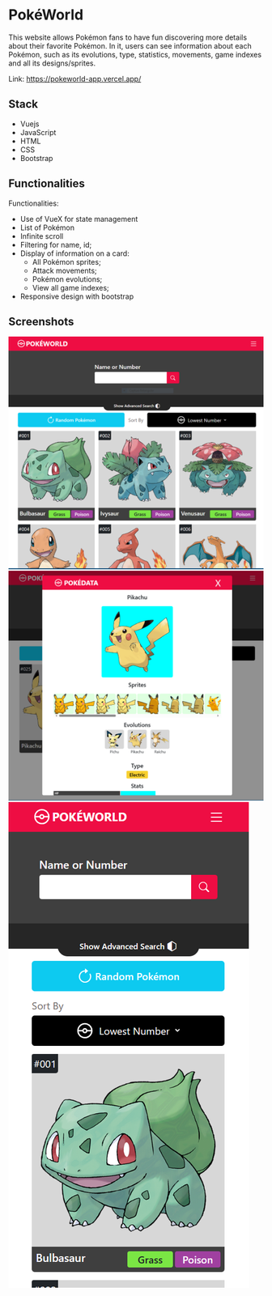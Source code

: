# PokéWorld

This website allows Pokémon fans to have fun discovering more details about their favorite Pokémon. In it, users can see information about each Pokémon, such as its evolutions, type, statistics, movements, game indexes and all its designs/sprites.

Link: https://pokeworld-app.vercel.app/

## Stack

- Vuejs
- JavaScript
- HTML
- CSS
- Bootstrap

## Functionalities
Functionalities:

- Use of VueX for state management
- List of Pokémon
- Infinite scroll
- Filtering for name, id;
- Display of information on a card:
     - All Pokémon sprites;
     - Attack movements;
     - Pokémon evolutions;
     - View all game indexes;
- Responsive design with bootstrap

## Screenshots

![alt text](src/screenshots/01.PNG)
![alt text](src/screenshots/02.PNG)
![alt text](src/screenshots/03.PNG)